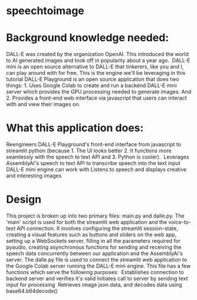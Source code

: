 # speechtoimage

# Background knowledge needed:
DALL-E was created by the organization OpenAI. This introduced the world to AI generated images and took off in popularity about a year ago. 
DALL-E mini is an open source alternative to DALL-E that tinkerers, like you and I, can play around with for free. This is the engine we'll be leveraging in this tutorial
DALL-E Playground is an open source application that does two things: 1. Uses Google Colab to create and run a backend DALL-E mini server which provides the GPU processing needed to generate images. And 2. Provides a front-end web interface via javascript that users can interact with and view their images on.

# What this application does:
Reengineers DALL-E Playground's front-end interface from javascript to streamlit python (because 1. The UI looks better 2. It functions more seamlessly with the speech to text API and 3. Python is cooler). 
Leverages AssemblyAI's speech to text API to transcribe speech into the text input DALL-E mini engine can work with
Listens to speech and displays creative and interesting images 

# Design
This project is broken up into two primary files: main.py and dalle.py.
The 'main' script is used for both the streamlit web application and the voice-to-text API connection. It involves configuring the streamlit session-state, creating a visual features such as buttons and sliders on the web app, setting up a WebSockets server, filling in all the parameters required for pyaudio, creating asynchronous functions for sending and receiving the speech data concurrently between our application and the AssemblyAi's server.
The dalle.py file is used to connect the streamlit web application to the Google Colab server running the DALL-E mini engine. This file has a few functions which serve the following purposes: 
Establishes connection to backend server and verifies it's valid
Initiates call to server by sending text input for processing 
Retrieves image json data, and decodes data using base64.b64decode()
